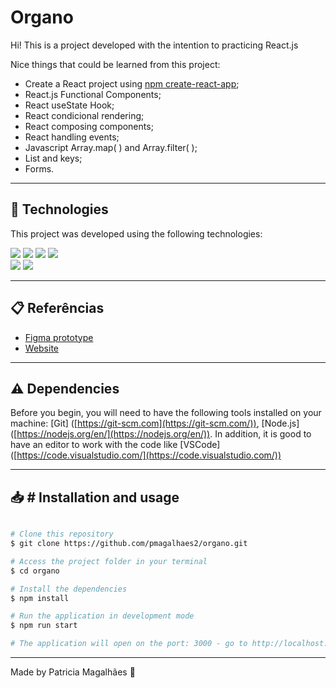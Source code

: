 

# Organo

Hi! This is a project developed with the intention to practicing React.js

Nice things that could be learned from this project:

-   Create a React project using [npm create-react-app](https://reactjs.org/docs/create-a-new-react-app.html);
- React.js Functional Components;
- React useState Hook;
- React condicional rendering;
- React composing components;
- React handling events;
- Javascript Array.map( ) and Array.filter( );
- List and keys;
- Forms.

---

## 🚀 Technologies

This project was developed using the following technologies:

<a href='https://developer.mozilla.org/pt-BR/docs/Web/HTML' target="_blank">
<img src='https://img.shields.io/badge/HTML5-E34F26?style=for-the-badge&logo=html5&logoColor=white'
/></a>

<a href='https://developer.mozilla.org/pt-BR/docs/Web/CSS' target="_blank">
<img src='https://img.shields.io/badge/CSS3-1572B6?style=for-the-badge&logo=css3&logoColor=white'
/></a>

<a href='https://developer.mozilla.org/en-US/docs/Web/JavaScript' target="_blank">
<img src='https://img.shields.io/badge/JavaScript-F7DF1E?style=for-the-badge&logo=javascript&logoColor=black'
/></a>

<a href='https://reactjs.org/' target="_blank">
<img src='https://img.shields.io/badge/React-20232A?style=for-the-badge&logo=react&logoColor=61DAFB'
/></a><br>
<a href='https://git-scm.com/doc' target="_blank">
<img src='https://img.shields.io/badge/Git-E34F26?style=for-the-badge&logo=git&logoColor=white'
/></a>

<a href='https://www.netlify.com/' target="_blank">
<img src='https://img.shields.io/badge/Netlify-00C7B7?style=for-the-badge&logo=netlify&logoColor=white'
/></a>

---

## 📋 Referências 

- [Figma prototype](https://www.figma.com/file/QZ9B32bjz7KdFsEONpZj7H/Organo-Project?node-id=134%3A128&t=paS0yqaz9sJiBT6c-1)
- [Website](https://desafio-lacrei-five.vercel.app/)

---

##  ⚠️ Dependencies

Before you begin, you will need to have the following tools installed on your machine: [Git] ([https://git-scm.com](https://git-scm.com/)), [Node.js] ([https://nodejs.org/en/](https://nodejs.org/en/)). In addition, it is good to have an editor to work with the code like [VSCode] ([https://code.visualstudio.com/](https://code.visualstudio.com/))

---

## 📥 # Installation and usage

```bash

# Clone this repository
$ git clone https://github.com/pmagalhaes2/organo.git

# Access the project folder in your terminal
$ cd organo

# Install the dependencies
$ npm install

# Run the application in development mode
$ npm run start

# The application will open on the port: 3000 - go to http://localhost:3000

```


---


Made by Patricia Magalhães 💙